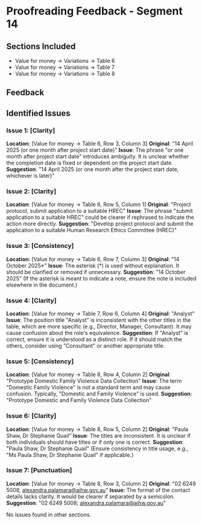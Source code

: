 # Proofreading Feedback - Segment 14

## Sections Included
- Value for money → Variations → Table 6
- Value for money → Variations → Table 7
- Value for money → Variations → Table 8

## Feedback

## Identified Issues

### Issue 1: [Clarity]
**Location**: [Value for money → Table 6, Row 3, Column 3]
**Original**: "14 April 2025 (or one month after project start date)"
**Issue**: The phrase "or one month after project start date" introduces ambiguity. It is unclear whether the completion date is fixed or dependent on the project start date.
**Suggestion**: "14 April 2025 (or one month after the project start date, whichever is later)"

### Issue 2: [Clarity]
**Location**: [Value for money → Table 6, Row 5, Column 1]
**Original**: "Project protocol, submit application to a suitable HREC"
**Issue**: The phrase "submit application to a suitable HREC" could be clearer if rephrased to indicate the action more directly.
**Suggestion**: "Develop project protocol and submit the application to a suitable Human Research Ethics Committee (HREC)"

### Issue 3: [Consistency]
**Location**: [Value for money → Table 6, Row 7, Column 3]
**Original**: "14 October 2025*"
**Issue**: The asterisk (*) is used without explanation. It should be clarified or removed if unnecessary.
**Suggestion**: "14 October 2025" (If the asterisk is meant to indicate a note, ensure the note is included elsewhere in the document.)

### Issue 4: [Clarity]
**Location**: [Value for money → Table 7, Row 6, Column 4]
**Original**: "Analyst"
**Issue**: The position title "Analyst" is inconsistent with the other titles in the table, which are more specific (e.g., Director, Manager, Consultant). It may cause confusion about the role's equivalence.
**Suggestion**: If "Analyst" is correct, ensure it is understood as a distinct role. If it should match the others, consider using "Consultant" or another appropriate title.

### Issue 5: [Consistency]
**Location**: [Value for money → Table 8, Row 4, Column 2]
**Original**: "Prototype Domestic Family Violence Data Collection"
**Issue**: The term "Domestic Family Violence" is not a standard term and may cause confusion. Typically, "Domestic and Family Violence" is used.
**Suggestion**: "Prototype Domestic and Family Violence Data Collection"

### Issue 6: [Clarity]
**Location**: [Value for money → Table 8, Row 5, Column 2]
**Original**: "Paula Shaw, Dr Stephanie Quail"
**Issue**: The titles are inconsistent. It is unclear if both individuals should have titles or if only one is correct.
**Suggestion**: "Paula Shaw, Dr Stephanie Quail" (Ensure consistency in title usage, e.g., "Ms Paula Shaw, Dr Stephanie Quail" if applicable.)

### Issue 7: [Punctuation]
**Location**: [Value for money → Table 8, Row 3, Column 2]
**Original**: "02 6249 5008, alexandra.palamara@aihw.gov.au"
**Issue**: The format of the contact details lacks clarity. It would be clearer if separated by a semicolon.
**Suggestion**: "02 6249 5008; alexandra.palamara@aihw.gov.au"

No issues found in other sections.